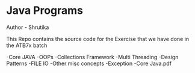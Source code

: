 # Java Programs

Author - Shrutika

This Repo contains the source code for the Exercise
that we have done in the ATB7x batch

-Core JAVA
-OOPs
-Collections Framework
-Multi Threading
-Design Patterns
-FILE IO
-Other misc concepts
-Exception
-Core Java.pdf

